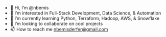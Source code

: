 - 👋 Hi, I’m @nbemis
- 👀 I’m interested in Full-Stack Development, Data Science, & Automation
- 🌱 I’m currently learning Python, Terraform, Hadoop, AWS, & Snowflake
- 💞️ I’m looking to collaborate on cool projects
- 📫 How to reach me nbemisderfer@gmail.com

<!---
nbemis/nbemis is a ✨ special ✨ repository because its `README.md` (this file) appears on your GitHub profile.
You can click the Preview link to take a look at your changes.
--->
